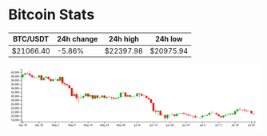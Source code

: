 # Bitcoin Stats

BTC/USDT|24h change|24h high|24h low|
|---|---|---|---|
|$21066.40|-5.86%|$22397.98|$20975.94|

<img src="./chart.svg">
